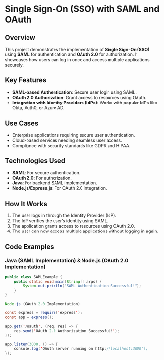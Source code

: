 # Single Sign-On (SSO) with SAML and OAuth

## Overview
This project demonstrates the implementation of **Single Sign-On (SSO)** using **SAML** for authentication and **OAuth 2.0** for authorization. It showcases how users can log in once and access multiple applications securely.

## Key Features
- **SAML-based Authentication**: Secure user login using SAML.
- **OAuth 2.0 Authorization**: Grant access to resources using OAuth.
- **Integration with Identity Providers (IdPs)**: Works with popular IdPs like Okta, Auth0, or Azure AD.

## Use Cases
- Enterprise applications requiring secure user authentication.
- Cloud-based services needing seamless user access.
- Compliance with security standards like GDPR and HIPAA.

## Technologies Used
- **SAML**: For secure authentication.
- **OAuth 2.0**: For authorization.
- **Java**: For backend SAML implementation.
- **Node.js/Express.js**: For OAuth 2.0 integration.

## How It Works
1. The user logs in through the Identity Provider (IdP).
2. The IdP verifies the user’s identity using SAML.
3. The application grants access to resources using OAuth 2.0.
4. The user can now access multiple applications without logging in again.

## Code Examples

### Java (SAML Implementation) & Node.js (OAuth 2.0 Implementation)
```java
public class SAMLExample {
    public static void main(String[] args) {
        System.out.println("SAML Authentication Successful!");
    }
}

Node.js (OAuth 2.0 Implementation)

const express = require('express');
const app = express();

app.get('/oauth', (req, res) => {
    res.send('OAuth 2.0 Authorization Successful!');
});

app.listen(3000, () => {
    console.log('OAuth server running on http://localhost:3000');
});

